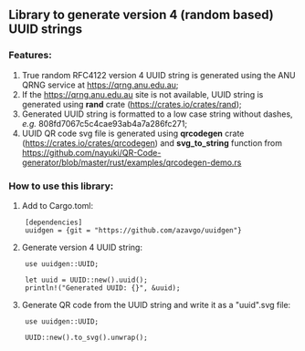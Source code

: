 ## Library to generate version 4 (random based) UUID strings 

### Features: 
1. True random RFC4122 version 4 UUID string is generated using the ANU QRNG service at https://qrng.anu.edu.au;
1. If the https://qrng.anu.edu.au site is not available, UUID string is generated using **rand** crate (https://crates.io/crates/rand); 
1. Generated UUID string is formatted to a low case string without dashes, *e.g.* 808fd7067c5c4cae93ab4a7a286fc271;
1. UUID QR code svg file is generated using **qrcodegen** crate (https://crates.io/crates/qrcodegen) and **svg_to_string** function from https://github.com/nayuki/QR-Code-generator/blob/master/rust/examples/qrcodegen-demo.rs


### How to use this library: 
1. Add to Cargo.toml: 
```
    [dependencies]
    uuidgen = {git = "https://github.com/azavgo/uuidgen"}
```
2. Generate version 4 UUID string:  
```
    use uuidgen::UUID;

    let uuid = UUID::new().uuid();
    println!("Generated UUID: {}", &uuid);  
```
3. Generate QR code from the UUID string and write it as a "uuid".svg file: 
```
    use uuidgen::UUID;

    UUID::new().to_svg().unwrap(); 
``` 